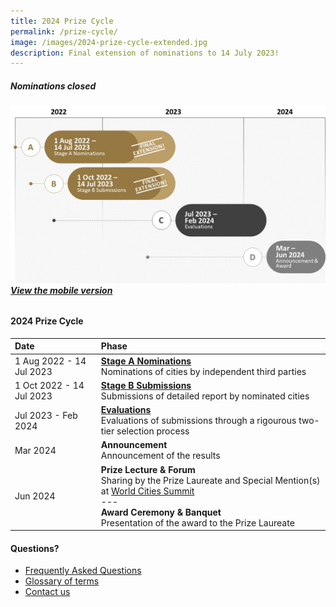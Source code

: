 ```yaml
---
title: 2024 Prize Cycle
permalink: /prize-cycle/
image: /images/2024-prize-cycle-extended.jpg
description: Final extension of nominations to 14 July 2023!
---
```


##### Nominations closed

###### ![2024 Prize cycle](/images/2024-prize-cycle-extended.jpg)**[View the mobile version](/images/2024-prize-cycle-mobile-extended.jpg/)**

#### **2024 Prize Cycle**

| Date | Phase |
| :--- | :--- |
| 1 Aug 2022 - 14 Jul 2023 | **[Stage A Nominations](/stage-a/)** <br> Nominations of cities by independent third parties |
| 1 Oct 2022 - 14 Jul 2023 | **[Stage B Submissions](/stage-b/)** <br> Submissions of detailed report by nominated cities |
| Jul 2023 - Feb 2024 | **[Evaluations](/evaluations/)** <br> Evaluations of submissions through a rigourous two-tier selection process |
| Mar 2024 | **Announcement** <br> Announcement of the results |
| Jun 2024 | **Prize Lecture & Forum** <br> Sharing by the Prize Laureate and Special Mention(s) at [World Cities Summit](https://www.worldcitiessummit.com.sg) <br> --- <br> **Award Ceremony & Banquet** <br> Presentation of the award to the Prize Laureate |

#### **Questions?**

- [Frequently Asked Questions](/faq/)
- [Glossary of terms](/glossary/)
- [Contact us](/feedback/)
